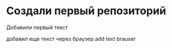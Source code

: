 # Создали первый репозиторий 

Добавили первый текст 


добавил еще текст через браузер.add text brauser 
